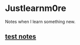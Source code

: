 # Justlearnm0re
Notes when I learn something new.

## [test notes](https://github.com/driverCzn/Justlearnm0re/blob/master/Resume.md)
